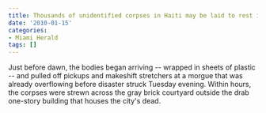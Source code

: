 ```yaml
---
title: Thousands of unidentified corpses in Haiti may be laid to rest in mass graves
date: '2010-01-15'
categories:
- Miami Herald
tags: []
---
```

Just before dawn, the bodies began arriving -- wrapped in sheets of plastic -- and pulled off pickups and makeshift stretchers at a morgue that was already overflowing before disaster struck Tuesday evening. Within hours, the corpses were strewn across the gray brick courtyard outside the drab one-story building that houses the city's dead.
